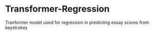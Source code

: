 # Transformer-Regression
Tranformer model used for regression in predicting essay scores from keystrokes
